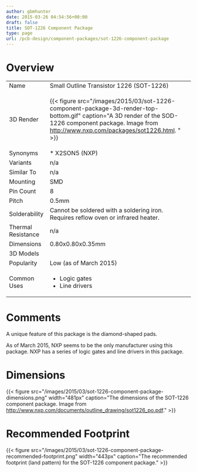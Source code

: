 ```yaml
---
author: gbmhunter
date: 2015-03-26 04:54:56+00:00
draft: false
title: SOT-1226 Component Package
type: page
url: /pcb-design/component-packages/sot-1226-component-package
---
```


# Overview

<table><tbody ><tr >
<td >Name
</td>
<td >Small Outline Transistor 1226 (SOT-1226)
</td></tr><tr >
<td >3D Render
</td>
<td >

{{< figure src="/images/2015/03/sot-1226-component-package-3d-render-top-bottom.gif" caption="A 3D render of the SOD-1226 component package. Image from http://www.nxp.com/packages/sot1226.html. "  >}}

</td></tr><tr >
<td >Synonyms
</td>
<td >  * X2SON5 (NXP)
</td></tr><tr >
<td >Variants
</td>
<td >n/a
</td></tr><tr >
<td >Similar To
</td>
<td >n/a
</td></tr><tr >
<td >Mounting
</td>
<td >SMD
</td></tr><tr >
<td >Pin Count
</td>
<td >8
</td></tr><tr >
<td >Pitch
</td>
<td >0.5mm
</td></tr><tr >
<td >Solderability
</td>
<td >Cannot be soldered with a soldering iron. Requires reflow oven or infrared heater.
</td></tr><tr >
<td >Thermal Resistance
</td>
<td >n/a
</td></tr><tr >
<td >Dimensions
</td>
<td >0.80x0.80x0.35mm
</td></tr><tr >
<td >3D Models
</td>
<td > 
</td></tr><tr >
<td >Popularity
</td>
<td >Low (as of March 2015)
</td></tr><tr >
<td >Common Uses
</td>
<td >
<ul>
<li>Logic gates</li>

<li>Line drivers</li>
</ul>
</td></tr></tbody></table>

# Comments

A unique feature of this package is the diamond-shaped pads.

As of March 2015, NXP seems to be the only manufacturer using this package. NXP has a series of logic gates and line drivers in this package.

# Dimensions

{{< figure src="/images/2015/03/sot-1226-component-package-dimensions.png" width="481px" caption="The dimensions of the SOT-1226 component package. Image from http://www.nxp.com/documents/outline_drawing/sot1226_po.pdf."  >}}

# Recommended Footprint

{{< figure src="/images/2015/03/sot-1226-component-package-recommended-footprint.png" width="443px" caption="The recommended footprint (land pattern) for the SOT-1226 component package."  >}}
